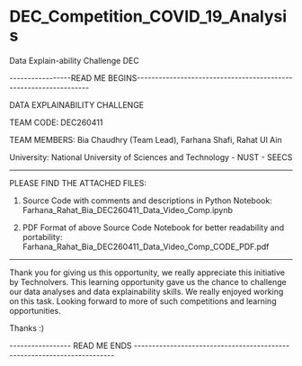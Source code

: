 # DEC_Competition_COVID_19_Analysis
Data Explain-ability Challenge DEC


-----------------READ ME BEGINS-----------------------------------------------------------------

DATA EXPLAINABILITY CHALLENGE

TEAM CODE: DEC260411

TEAM MEMBERS: Bia Chaudhry (Team Lead), Farhana Shafi, Rahat Ul Ain

University: National University of Sciences and Technology - NUST - SEECS

------------------------------------------------------------------------------------------------------

PLEASE FIND THE ATTACHED FILES:

1. Source Code with comments and descriptions in Python Notebook: Farhana_Rahat_Bia_DEC260411_Data_Video_Comp.ipynb

2. PDF Format of above Source Code Notebook for better readability and portability:
    Farhana_Rahat_Bia_DEC260411_Data_Video_Comp_CODE_PDF.pdf 


----------------------------------------------------------------------------------------------------------

Thank you for giving us this opportunity, we really appreciate this initiative by Technolvers. This learning opportunity gave us the chance to challenge our data analyses and data explainability skills. We really enjoyed working on this task. Looking forward to more of such competitions and learning opportunities.

Thanks :)

----------------- READ ME ENDS ------------------------------------------------------------------------



